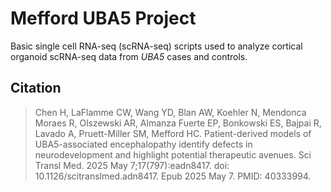 
# Mefford UBA5 Project
Basic single cell RNA-seq (scRNA-seq) scripts used to analyze cortical organoid scRNA-seq data from *UBA5* cases and controls.

## Citation
> Chen H, LaFlamme CW, Wang YD, Blan AW, Koehler N, Mendonca Moraes R, Olszewski AR, Almanza Fuerte EP, Bonkowski ES, Bajpai R, Lavado A, Pruett-Miller SM, Mefford HC. Patient-derived models of UBA5-associated encephalopathy identify defects in neurodevelopment and highlight potential therapeutic avenues. Sci Transl Med. 2025 May 7;17(797):eadn8417. doi: 10.1126/scitranslmed.adn8417. Epub 2025 May 7. PMID: 40333994.
